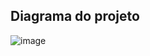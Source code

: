 ## Diagrama do projeto
![image](https://github.com/user-attachments/assets/2f739897-25e9-4050-a1ec-259564ece435)

